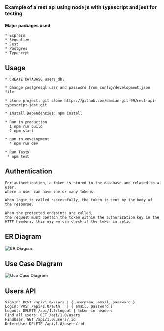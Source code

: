 ### Example of a rest api using node js with typescript and jest for testing

#### Major packages used
```
* Express
* Sequalize
* Jest
* Postgres
* Typescrpt
```


## Usage
```
* CREATE DATABASE users_db;

* Change postgresql user and password from config/development.json file

* clone project: git clone https://github.com/damian-git-99/rest-api-typescript-jest.git

* Install Dependencies: npm install

* Run in production
  1 npm run build
  2 npm start

* Run in development
  * npm run dev

* Run Tests
 * npm test

```

## Authentication
```
For authentication, a token is stored in the database and related to a user, 
where a user can have one or many tokens.

When login is called successfully, the token is sent by the body of the response.

When the protected endpoints are called, 
the request must contain the token within the authorization key in the HTTP headers, this way we can check if the token is valid
```

## ER Diagram

![ER Diagram](https://i.ibb.co/J7WqJxJ/erdiagram.png)

## Use Case Diagram

![Use Case Diagram](https://i.ibb.co/Xz7QLxz/use-Case-Diagram.png)

## Users API 
```
SignIn: POST /api/1.0/users | { username, email, password }
LogIn: POST /api/1.0/auth   | { email, password }
Logout: DELETE /api/1.0/logout | token in headers
Find all users: GET /api/1.0/users
FindUser: GET /api/1.0/users/:id
DeleteUser DELETE /api/1.0/users/:id
```
